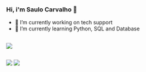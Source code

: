 ### Hi, i'm Saulo Carvalho 👋
- 🔭 I’m currently working on tech support
- 🌱 I’m currently learning Python, SQL and Database

 
<!-- ##
<div>
  <a href="https://github.com/saulocarvalho">
  <img height="150em" src="https://github-readme-stats.vercel.app/api?username=saulocarvalho&show_icons=true&theme=dark&include_all_commits=true&count_private=true"/>
  <img height="150em" src="https://github-readme-stats.vercel.app/api/top-langs/?username=saulocarvalho&layout=compact&langs_count=7&theme=dark"/>
</div>
<div style="display: inline_block"><br>
-->
##
![](http://github-profile-summary-cards.vercel.app/api/cards/profile-details?username=saulocarvalho&theme=default)



##
  
  <div> 
  <a href = "mailto:saulodias60@gmail.com"><img src="https://img.shields.io/badge/Gmail-D14836?style=for-the-badge&logo=gmail&logoColor=white"_blank"></a>
  <a href="https://www.linkedin.com/in/saulo-carvalho-834980160/" target="_blank"><img src="https://img.shields.io/badge/-LinkedIn-%230077B5?style=for-the-badge&logo=linkedin&logoColor=white" target="_blank"></a> 
 </div>
  
  
  <!--
**saulocarvalho/saulocarvalho** is a ✨ _special_ ✨ repository because its `README.md` (this file) appears on your GitHub profile.

Here are some ideas to get you started:

- 🔭 I’m currently working on ...
- 🌱 I’m currently learning ...
- 👯 I’m looking to collaborate on ...
- 🤔 I’m looking for help with ...
- 💬 Ask me about ...
- 📫 How to reach me: ...
- 😄 Pronouns: ...
- ⚡ Fun fact: ...
-->
